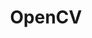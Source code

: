 ---
title: "OpenCV"
level: 2
category: "framework-library"
description: "I've used OpenCV to perform image recognition tasks for an experimental application that ran automated tests based on screenshots of elements on a screen. I've also learned how to build the library from source and call compiled C++ code from a Java application using JNI."
lastUsed: "2016"
---